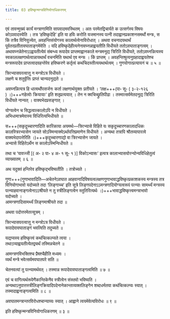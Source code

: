 ```yaml
---
title: 03 हविष्कृन्मन्त्रविनियोगाधिकरणम्

---
```


एवं तावन्मुख्यं कार्यं मन्त्राणामिति सापवादमवस्थितम् । अतः परमेतद्विचार्यते क उत्सर्गस्य विषयः कोऽपवादस्येति । तत्र ‘हविष्कृदेहि’ इति या हविः करोति यजमानस्य पत्नी तदाह्वानप्रकाशनसमर्थो मन्त्रः, स किं तत्रैव विनियुज्येत, अवहन्तिसंयोगस्य कालार्थत्वेनाविरोधात् । अथवा वचनादयथार्थं पूर्वतरप्रतीतावघाताङ्गमेवेति । यदि हविष्कृदेहीत्यनेनावघ्नन्नाह्वयतीति विधीयते ततोऽवघाताङ्गत्वम् । अथावघ्नन्नेतेनाऽऽह्वयतीत्येवं संबन्ध्य रूपादेव प्राप्तमाह्वानकाले मन्त्रमनूद्य त्रिरिति विधीयते, ततोऽवघ्नन्नित्यस्य स्वकाललक्षणार्थत्वान्नायथार्थं वचनमिति यथार्थ एव मन्त्रः । किं प्राप्तम् । अवहन्तिश्रुत्यनुग्रहादाह्वयतेश्च मन्त्ररूपादेव प्राप्तत्वादवहन्तेरेव हविष्करणे कर्तृत्वं कथंचिदस्तीत्ययथार्थत्वम् । गुणयोगात्प्रत्यायनं च ॥ ५ ॥

त्रिरभ्यासपरत्वात्तु न मन्त्रोऽत्र विधीयते ।  
लक्षणे च शतुर्वृत्तिः प्राप्तं चान्यदनूद्यते ॥  


अवघ्नन्नित्यत्र हि धात्वर्थोपसर्जनः कर्ता लक्षणार्थयुक्तः प्रतीयते । ‘लक्ष+++(पा॰ सू॰ ( ३-२-१२६ ) ।)+++णहेत्वोः क्रियायाः’ इति शतृप्रत्ययात् । तेन न क्वचिच्छ्रुतिपीढा । तस्मात्सर्वमेतदनूद्य त्रिरिति विधीयते नान्यत् । वाक्यभेदप्रसङ्गात् ।

योग्यत्वेन च सिद्धत्वात्कालोऽपि न विधीयते ।  
अभिधामात्रमेवास्य विधिरित्यभिधीयते ॥  


स+++(सकृदुच्चारणादिति कारिकाया अयमर्थः—त्रिरभ्यासे विहिते यः सकृदुच्चारणकालादधिकः कालस्त्रिरभ्यासेन जायते सोऽस्मिन्वाक्येऽर्थापत्तिप्रमाणेन विधीयते । अन्यथा तत्रापि श्रौतव्यापारत्वे वाक्यभेदापत्तेरिति ।)+++कृदुच्चारणाद्यो वा त्रिरभ्यासेन जायते ।  
अभ्यासे विहितेऽर्थेन स कालोऽस्मिन्विधीयते ॥  


तथा च ‘यावज्जी \[( अ॰ २ पा॰ ४ अ॰ १ सू॰ १ )\] विकोऽभ्यासः’ इत्यत्र कालाभ्यासयोरन्योन्यविधिहेतुत्वं व्याख्यातम् ॥ ६ ॥

अथ यदुक्तं हन्तिरेव हविष्कृद्भविष्यतीति । तत्रोच्यते ।

गुणा+++(गुणाभावादिति—अचेतनेऽवघात आहवानादिविषयत्वलक्षणगुणाभावाद्धविष्कृत्प्रकाशकस्य मन्त्रस्य तत्र विनियोगाभावो यदोच्यते तदा ‘लिङ्गाच्च’ इति सूत्रे लिङ्गपदेनाऽऽमन्त्रणादियोग्यत्वरूपं पत्न्याः सामर्थ्यं मन्त्रस्य पत्न्याहवानाङ्गत्वेनाऽऽश्रीयते न तु स्त्रीलिङ्गत्वेन स्तुतिरित्यर्थः ।)+++भावाद्धविष्कृत्त्वमन्त्राभावो यदोच्यते ।  
आमन्त्रणादिसामर्थ्यं लिङ्गमाश्रीयते तदा ॥  


अथवा पदोत्तरमेतत्सूत्रम् ।

त्रिरभ्यासपरत्वात्तु न मन्त्रोऽत्र विधीयते ।  
रूपादेवावघाताङ्गं भवत्विति तदुच्यते ॥  


यद्यप्यस्य हविष्कृत्त्वं कथंचित्कल्प्यते त्वया ।  
तथाऽप्याह्वयतीत्येतद्व्यर्थं तस्मिन्नचेतने ॥  


आमन्त्रणविभक्तिश्च प्रैषश्चैहीति मध्यमः ।  
व्यर्थं मन्त्रे भवेत्सर्वमवघातपरे सति ॥  


चेतनवत्यां तु पत्न्यामर्थवत् । तस्मान्न रूपादेवावघाताङ्गत्वमिति ॥ ७ ॥

एवं च वागित्यर्थरूपेणैकान्तिकेनैव स्त्रीत्वेन संस्तवो भविष्यति । अन्यथाऽनुपात्तस्त्रीलिङ्गक्रियादिपदेनानेकान्ताव्यक्तलिङ्गेन शब्दधर्मतया कथंचित्कल्प्यः स्यात् । तस्मादाह्वनाङ्गत्वमिति ॥ ८ ॥

अवघातमन्त्रान्तरविरोधश्चान्याय्यः स्यात् । आह्वाने त्वयमेवेत्यविरोधः ॥ ९ ॥

इति हविष्कृन्मन्त्रविनियोगाधिकरणम् ॥ ३ ॥
